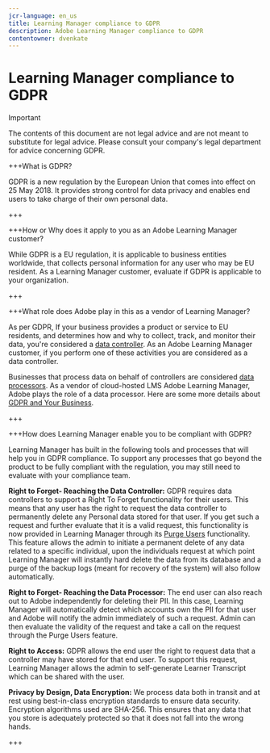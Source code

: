 ```yaml
---
jcr-language: en_us
title: Learning Manager compliance to GDPR
description: Adobe Learning Manager compliance to GDPR
contentowner: dvenkate
---
```



# Learning Manager compliance to GDPR

>[!IMPORTANT]
>
>The contents of this document are not legal advice and are not meant to substitute for legal advice. Please consult your company's legal department for advice concerning GDPR.

+++What is GDPR?

GDPR is a new regulation by the European Union that comes into effect on 25 May 2018. It provides strong control for data privacy and enables end users to take charge of their own personal data.

+++

+++How or Why does it apply to you as an Adobe Learning Manager customer?

While GDPR is a EU regulation, it is applicable to business entities worldwide, that collects personal information for any user who may be EU resident.  As a Learning Manager customer, evaluate if GDPR is applicable to your organization.

+++

+++What role does Adobe play in this as a vendor of Learning Manager?

As per GDPR, If your business provides a product or service to EU residents, and determines how and why to collect, track, and monitor their data, you're considered a [data controller](https://gdpr-info.eu/art-24-gdpr/). As an Adobe Learning Manager customer, if you perform one of these activities you are considered as a data controller.

Businesses that process data on behalf of controllers are considered  [data processors](https://gdpr-info.eu/art-28-gdpr/). As a vendor of cloud-hosted LMS Adobe Learning Manager, Adobe plays the role of a data processor. Here are some more details about  [GDPR and Your Business](https://www.adobe.com/privacy/general-data-protection-regulation.html).

+++

+++How does Learning Manager enable you to be compliant with GDPR?

Learning Manager has built in the following tools and processes that will help you in GDPR compliance. To support any processes that go beyond the product to be fully compliant with the regulation, you may still need to evaluate with your compliance team.

**Right to Forget- Reaching the Data Controller:** GDPR requires data controllers to support a Right To Forget functionality for their users. This means that any user has the right to request the data controller to permanently delete any Personal data stored for that user. If you get such a request and further evaluate that it is a valid request, this functionality is now provided in Learning Manager through its [Purge Users](../administrators/feature-summary/purge-users.md) functionality. This feature allows the admin to initiate a permanent delete of any data related to a specific individual, upon the individuals request at which point Learning Manager will instantly hard delete the data from its database and a purge of the backup logs (meant for recovery of the system) will also follow automatically.

**Right to Forget- Reaching the Data Processor:** The end user can also reach out to Adobe independently for deleting their PII. In this case, Learning Manager will automatically detect which accounts own the PII for that user and Adobe will notify the admin immediately of such a request. Admin can then evaluate the validity of the request and take a call on the request through the Purge Users feature.

**Right to Access:** GDPR allows the end user the right to request data that a controller may have stored for that end user. To support this request, Learning Manager allows the admin to self-generate Learner Transcript which can be shared with the user.

**Privacy by Design, Data Encryption:** We process data both in transit and at rest using best-in-class encryption standards to ensure data security. Encryption algorithms used are SHA-256. This ensures that any data that you store is adequately protected so that it does not fall into the wrong hands.

+++

